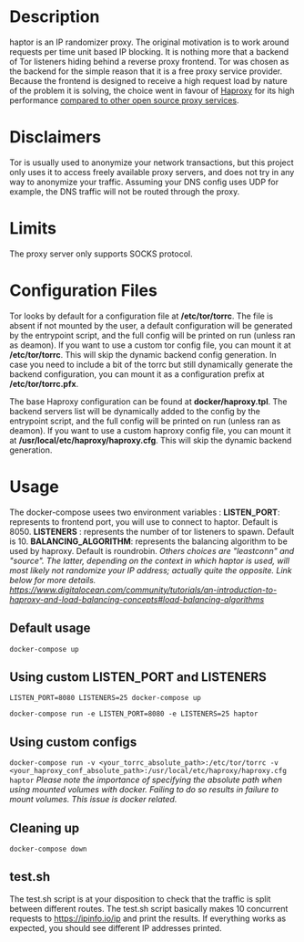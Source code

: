 # Description
haptor is an IP randomizer proxy. The original motivation is to work around requests per time unit based IP blocking. It is nothing more that a backend of Tor listeners hiding behind a reverse proxy frontend. Tor was chosen as the backend for the simple reason that it is a free proxy service provider. Because the frontend is designed to receive a high request load by nature of the problem it is solving, the choice went in favour of [Haproxy](https://github.com/haproxy/haproxy) for its high performance [compared to other open source proxy services](https://github.com/NickMRamirez/Proxy-Benchmarks).


# Disclaimers
Tor is usually used to anonymize your network transactions, but this project only uses it to access freely available proxy servers, and does not try in any way to anonymize your traffic.
Assuming your DNS config uses UDP for example, the DNS traffic will not be routed through the proxy.


# Limits
The proxy server only supports SOCKS protocol.


# Configuration Files
Tor looks by default for a configuration file at **/etc/tor/torrc**. The file is absent if not mounted by the user, a default configuration will be generated by the entrypoint script, and the full config will be printed on run (unless ran as deamon).
If you want to use a custom tor config file, you can mount it at **/etc/tor/torrc**. This will skip the dynamic backend config generation.
In case you need to include a bit of the torrc but still dynamically generate the backend configuration, you can mount it as a configuration prefix at **/etc/tor/torrc.pfx**.

The base Haproxy configuration can be found at **docker/haproxy.tpl**. The backend servers list will be dynamically added to the config by the entrypoint script, and the full config will be printed on run (unless ran as deamon).
If you want to use a custom haproxy config file, you can mount it at **/usr/local/etc/haproxy/haproxy.cfg**. This will skip the dynamic backend generation.


# Usage
The docker-compose usees two environment variables :
**LISTEN_PORT**: represents to frontend port, you will use to connect to haptor. Default is 8050.
**LISTENERS** : represents the number of tor listeners to spawn. Default is 10.
**BALANCING_ALGORITHM**: represents the balancing algorithm to be used by haproxy. Default is roundrobin.
*Others choices are "leastconn" and "source". The latter, depending on the context in which haptor is used, will most likely not randomize your IP address; actually quite the opposite.*
*Link below for more details.*
*https://www.digitalocean.com/community/tutorials/an-introduction-to-haproxy-and-load-balancing-concepts#load-balancing-algorithms*



## Default usage
```docker-compose up```


## Using custom LISTEN_PORT and LISTENERS
```LISTEN_PORT=8080 LISTENERS=25 docker-compose up```

```docker-compose run -e LISTEN_PORT=8080 -e LISTENERS=25 haptor```


## Using custom configs
```docker-compose run -v <your_torrc_absolute_path>:/etc/tor/torrc -v <your_haproxy_conf_absolute_path>:/usr/local/etc/haproxy/haproxy.cfg  haptor```
*Please note the importance of specifying the absolute path when using mounted volumes with docker. Failing to do so results in failure to mount volumes. This issue is docker related.*


## Cleaning up
```docker-compose down```


## test.sh
The test.sh script is at your disposition to check that the traffic is split between different routes.
The test.sh script basically makes 10 concurrent requests to https://ipinfo.io/ip and print the results. If everything works as expected, you should see different IP addresses printed.

